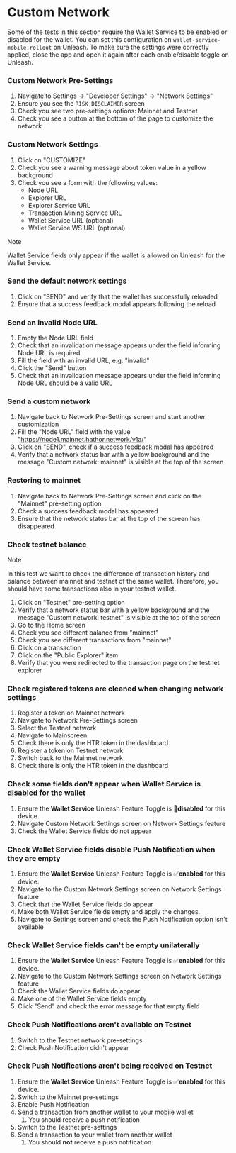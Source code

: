# Custom Network

Some of the tests in this section require the Wallet Service to be enabled or disabled for the wallet. You can set this configuration on `wallet-service-mobile.rollout` on Unleash.
To make sure the settings were correctly applied, close the app and open it again after each enable/disable toggle on Unleash.

### Custom Network Pre-Settings
1. Navigate to Settings -> "Developer Settings" -> "Network Settings"
1. Ensure you see the `RISK DISCLAIMER` screen
1. Check you see two pre-settings options: Mainnet and Testnet
1. Check you see a button at the bottom of the page to customize the network

### Custom Network Settings
1. Click on "CUSTOMIZE"
1. Check you see a warning message about token value in a yellow background
1. Check you see a form with the following values:
    - Node URL
    - Explorer URL
    - Explorer Service URL
    - Transaction Mining Service URL
    - Wallet Service URL (optional)
    - Wallet Service WS URL (optional)

>[!NOTE]
> Wallet Service fields only appear if the wallet is allowed on Unleash for the Wallet Service.

### Send the default network settings
1. Click on "SEND" and verify that the wallet has successfully reloaded
1. Ensure that a success feedback modal appears following the reload

### Send an invalid Node URL
1. Empty the Node URL field
1. Check that an invalidation message appears under the field informing Node URL is required
1. Fill the field with an invalid URL, e.g. "invalid"
1. Click the "Send" button
1. Check that an invalidation message appears under the field informing Node URL should be a valid URL

### Send a custom network
1. Navigate back to Network Pre-Settings screen and start another customization
1. Fill the "Node URL" field with the value "https://node1.mainnet.hathor.network/v1a/"
1. Click on "SEND", check if a success feedback modal has appeared
1. Verify that a network status bar with a yellow background and the message "Custom network: mainnet" is visible at the top of the screen

### Restoring to mainnet
1. Navigate back to Network Pre-Settings screen and click on the "Mainnet" pre-setting option
1. Check a success feedback modal has appeared
1. Ensure that the network status bar at the top of the screen has disappeared

### Check testnet balance

>[!NOTE]
> In this test we want to check the difference of transaction history and balance between mainnet and testnet of the same wallet. Therefore, you should have some transactions also in your testnet wallet.

1. Click on "Testnet" pre-setting option
1. Verify that a network status bar with a yellow background and the message "Custom network: testnet" is visible at the top of the screen
1. Go to the Home screen
1. Check you see different balance from "mainnet"
1. Check you see different transactions from "mainnet"
1. Click on a transaction
1. Click on the "Public Explorer" item
1. Verify that you were redirected to the transaction page on the testnet explorer

### Check registered tokens are cleaned when changing network settings
1. Register a token on Mainnet network
1. Navigate to Network Pre-Settings screen
1. Select the Testnet network
1. Navigate to Mainscreen
1. Check there is only the HTR token in the dashboard
1. Register a token on Testnet network
1. Switch back to the Mainnet network
1. Check there is only the HTR token in the dashboard

### Check some fields don't appear when Wallet Service is disabled for the wallet
1. Ensure the **Wallet Service** Unleash Feature Toggle is 🚫**disabled** for this device.
1. Navigate Custom Network Settings screen on Network Settings feature
1. Check the Wallet Service fields do not appear

### Check Wallet Service fields disable Push Notification when they are empty
1. Ensure the **Wallet Service** Unleash Feature Toggle is ✅**enabled** for this device.
1. Navigate to the Custom Network Settings screen on Network Settings feature
1. Check that the Wallet Service fields do appear
1. Make both Wallet Service fields empty and apply the changes.
1. Navigate to Settings screen and check the Push Notification option isn't available

### Check Wallet Service fields can't be empty unilaterally
1. Ensure the **Wallet Service** Unleash Feature Toggle is ✅**enabled** for this device.
1. Navigate to the Custom Network Settings screen on Network Settings feature
1. Check the Wallet Service fields do appear
1. Make one of the Wallet Service fields empty
1. Click "Send" and check the error message for that empty field

### Check Push Notifications aren't available on Testnet
1. Switch to the Testnet network pre-settings
1. Check Push Notification didn't appear

### Check Push Notifications aren't being received on Testnet
1. Ensure the **Wallet Service** Unleash Feature Toggle is ✅**enabled** for this device.
1. Switch to the Mainnet pre-settings
1. Enable Push Notification
1. Send a transaction from another wallet to your mobile wallet
    1. You should receive a push notification
1. Switch to the Testnet pre-settings
1. Send a transaction to your wallet from another wallet
    1. You should **not** receive a push notification
